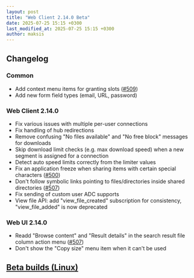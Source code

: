 ```yaml
---
layout: post
title: "Web Client 2.14.0 Beta"
date: 2025-07-25 15:15 +0300
last_modified_at: 2025-07-25 15:15 +0300
author: maksis
---
```


<!--more-->

## Changelog

### Common

- Add context menu items for granting slots ([#509](https://github.com/airdcpp-web/airdcpp-webclient/issues/509))
- Add new form field types (email, URL, password)

### Web Client 2.14.0

- Fix various issues with multiple per-user connections
- Fix handling of hub redirections
- Remove confusing "No files available" and "No free block" messages for downloads
- Skip download limit checks (e.g. max download speed) when a new segment is assigned for a connection
- Detect auto speed limits correctly from the limiter values
- Fix an application freeze when sharing items with certain special characters ([#500](https://github.com/airdcpp-web/airdcpp-webclient/issues/500))
- Don't follow symbolic links pointing to files/directories inside shared directories ([#507](https://github.com/airdcpp-web/airdcpp-webclient/issues/507))
- Fix sending of custom user ADC supports
- View file API: add "view_file_created" subscription for consistency, "view_file_added" is now deprecated

### Web UI 2.14.0

- Readd "Browse content" and "Result details" in the search result file column action menu ([#507](https://github.com/airdcpp-web/airdcpp-webclient/issues/507))
- Don't show the "Copy size" menu item when it can't be used

## [Beta builds (Linux)](http://web-builds.airdcpp.net/develop/)
